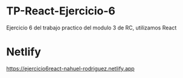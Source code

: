 ﻿# TP-React-Ejercicio-6
Ejercicio 6 del trabajo practico del modulo 3 de RC, utilizamos React
# Netlify
https://ejercicio6react-nahuel-rodriguez.netlify.app
